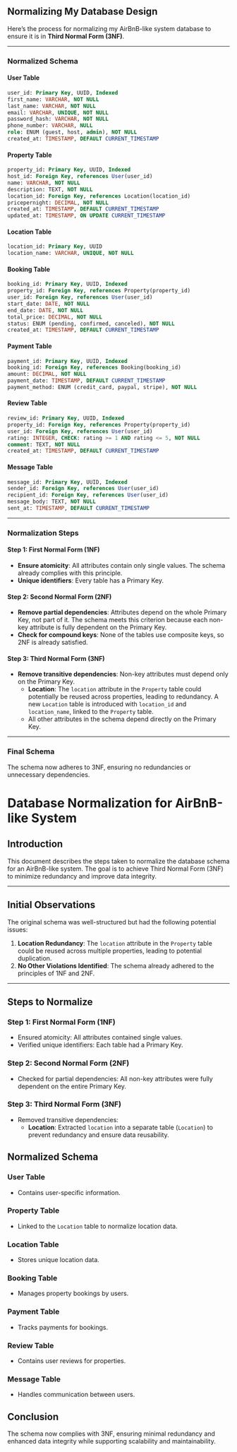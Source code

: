 ## Normalizing My Database Design


Here’s the process for normalizing my AirBnB-like system database to ensure it is in **Third Normal Form (3NF)**.

---

### **Normalized Schema**

#### **User Table**
```sql
user_id: Primary Key, UUID, Indexed
first_name: VARCHAR, NOT NULL
last_name: VARCHAR, NOT NULL
email: VARCHAR, UNIQUE, NOT NULL
password_hash: VARCHAR, NOT NULL
phone_number: VARCHAR, NULL
role: ENUM (guest, host, admin), NOT NULL
created_at: TIMESTAMP, DEFAULT CURRENT_TIMESTAMP
```

#### **Property Table**
```sql
property_id: Primary Key, UUID, Indexed
host_id: Foreign Key, references User(user_id)
name: VARCHAR, NOT NULL
description: TEXT, NOT NULL
location_id: Foreign Key, references Location(location_id)
pricepernight: DECIMAL, NOT NULL
created_at: TIMESTAMP, DEFAULT CURRENT_TIMESTAMP
updated_at: TIMESTAMP, ON UPDATE CURRENT_TIMESTAMP
```

#### **Location Table**
```sql
location_id: Primary Key, UUID
location_name: VARCHAR, UNIQUE, NOT NULL
```

#### **Booking Table**
```sql
booking_id: Primary Key, UUID, Indexed
property_id: Foreign Key, references Property(property_id)
user_id: Foreign Key, references User(user_id)
start_date: DATE, NOT NULL
end_date: DATE, NOT NULL
total_price: DECIMAL, NOT NULL
status: ENUM (pending, confirmed, canceled), NOT NULL
created_at: TIMESTAMP, DEFAULT CURRENT_TIMESTAMP
```

#### **Payment Table**
```sql
payment_id: Primary Key, UUID, Indexed
booking_id: Foreign Key, references Booking(booking_id)
amount: DECIMAL, NOT NULL
payment_date: TIMESTAMP, DEFAULT CURRENT_TIMESTAMP
payment_method: ENUM (credit_card, paypal, stripe), NOT NULL
```

#### **Review Table**
```sql
review_id: Primary Key, UUID, Indexed
property_id: Foreign Key, references Property(property_id)
user_id: Foreign Key, references User(user_id)
rating: INTEGER, CHECK: rating >= 1 AND rating <= 5, NOT NULL
comment: TEXT, NOT NULL
created_at: TIMESTAMP, DEFAULT CURRENT_TIMESTAMP
```

#### **Message Table**
```sql
message_id: Primary Key, UUID, Indexed
sender_id: Foreign Key, references User(user_id)
recipient_id: Foreign Key, references User(user_id)
message_body: TEXT, NOT NULL
sent_at: TIMESTAMP, DEFAULT CURRENT_TIMESTAMP
```

---

### **Normalization Steps**

#### **Step 1: First Normal Form (1NF)**
- **Ensure atomicity**: All attributes contain only single values. The schema already complies with this principle.
- **Unique identifiers**: Every table has a Primary Key.

#### **Step 2: Second Normal Form (2NF)**
- **Remove partial dependencies**: Attributes depend on the whole Primary Key, not part of it. The schema meets this criterion because each non-key attribute is fully dependent on the Primary Key.
- **Check for compound keys**: None of the tables use composite keys, so 2NF is already satisfied.

#### **Step 3: Third Normal Form (3NF)**
- **Remove transitive dependencies**: Non-key attributes must depend only on the Primary Key.
  - **Location**: The `location` attribute in the `Property` table could potentially be reused across properties, leading to redundancy. A new `Location` table is introduced with `location_id` and `location_name`, linked to the `Property` table.
  - All other attributes in the schema depend directly on the Primary Key.

---

### **Final Schema**
The schema now adheres to 3NF, ensuring no redundancies or unnecessary dependencies.

# Database Normalization for AirBnB-like System

## Introduction
This document describes the steps taken to normalize the database schema for an AirBnB-like system. The goal is to achieve Third Normal Form (3NF) to minimize redundancy and improve data integrity.

---

## Initial Observations
The original schema was well-structured but had the following potential issues:
1. **Location Redundancy**: The `location` attribute in the `Property` table could be reused across multiple properties, leading to potential duplication.
2. **No Other Violations Identified**: The schema already adhered to the principles of 1NF and 2NF.

---

## Steps to Normalize

### Step 1: First Normal Form (1NF)
- Ensured atomicity: All attributes contained single values.
- Verified unique identifiers: Each table had a Primary Key.

### Step 2: Second Normal Form (2NF)
- Checked for partial dependencies: All non-key attributes were fully dependent on the entire Primary Key.

### Step 3: Third Normal Form (3NF)
- Removed transitive dependencies:
  - **Location**: Extracted `location` into a separate table (`Location`) to prevent redundancy and ensure data reusability.

## Normalized Schema
### User Table
- Contains user-specific information.

### Property Table
- Linked to the `Location` table to normalize location data.

### Location Table
- Stores unique location data.

### Booking Table
- Manages property bookings by users.

### Payment Table
- Tracks payments for bookings.

### Review Table
- Contains user reviews for properties.

### Message Table
- Handles communication between users.

## Conclusion
The schema now complies with 3NF, ensuring minimal redundancy and enhanced data integrity while supporting scalability and maintainability.